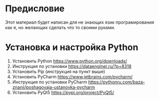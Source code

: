 # Предисловие
Этот материал будет написан для не знающих язик програмирования как я, но желающих сделать что то своими руками.
# Установка и настройка Python
1. Установить Pуthon https://www.python.org/downloads/
2. Инструкция по установки https://dataenginer.ru/?p=8318
3. Установить Pip (инструкция на пункт выше)
4. Установить PyCharm https://www.jetbrains.com/pycharm/
5. Инструкция по установки PyCharm https://pythonru.com/baza-znanij/poshagovaja-ustanovka-pycharm
6. Установить PyQt5 https://pypi.org/project/PyQt5/
